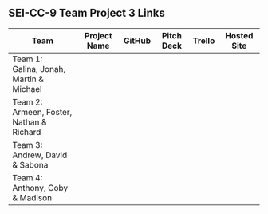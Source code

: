 ## SEI-CC-9 Team Project 3 Links

| Team | Project Name | GitHub | Pitch Deck | Trello | Hosted Site |
|---|:---:|:---:|:---:|:---:|:---:|
| Team 1:<br>Galina, Jonah, Martin & Michael |  |  |  |  |  |
| Team 2:<br>Armeen, Foster, Nathan & Richard |  |  |  |  |  |
| Team 3:<br>Andrew, David & Sabona |  |  |  |  |  |
| Team 4:<br>Anthony, Coby & Madison |  |  |  |  |  |
